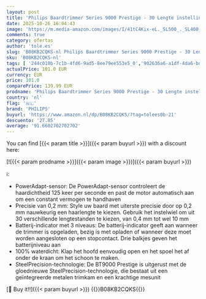 ```yaml
---
layout: post
title: 'Philips Baardtrimmer Series 9000 Prestige - 30 Lengte instellingen - Precisie van 0 2 mm - Batterij-indicator -120 Minuten batterij - Metalen mesjes - 100% Waterdicht - BT9810/15'
date: 2025-10-26 16:04:43
image: 'https://m.media-amazon.com/images/I/41tC4Kix-eL._SL500_._SL400_.jpg'
comments: true
category: ofertas
author: 'tole.es'
slug: 'B08KB2CQKS-nl Philips Baardtrimmer Series 9000 Prestige - 30 Lengte...'
sku: 'B08KB2CQKS-nl'
tags: [ '244c010b-7c1b-4fd6-9ad5-8ee79ee553e5_0','902636a6-a1df-4da6-bd0e-12a4b3357c54_0','Arborist Merchandising Root','Beauty','Beauty & persoonlijke verzorging','Gezondheid & persoonlijke verzorging','Haarknipinstrumenten','Haarverzorging','Persoonlijke Verzorgingsapparaten','Self Service','Special Features Stores','Tondeuses','Tondeuses & accessoires','Topkeuzes in Persoonlijke verzorging','philips','🇳🇱', ]
actualPrice: 101.0 EUR
currency: EUR
price: 101.0
comparePrice: 139.99 EUR
prodname: 'Philips Baardtrimmer Series 9000 Prestige - 30 Lengte instellingen - Precisie van 0 2 mm - Batterij-indicator -120 Minuten batterij - Metalen mesjes - 100% Waterdicht - BT9810/15'
country: 'nl'
flag: '🇳🇱'
brand: 'PHILIPS'
buyurl: 'https://www.amazon.nl/dp/B08KB2CQKS/?tag=tolees0b-21'
descuento: '27.85'
average: '91.6602702702702'
---
```


You can find [{{< param title >}}]({{< param buyurl >}}) with a discount here:

[![{{< param prodname >}}]({{< param image >}})]({{< param buyurl >}})

ℹ️:

- PowerAdapt-sensor: De PowerAdapt-sensor controleert de haardichtheid 125 keer per seconde en past de motor automatisch aan om een constant vermogen te handhaven
- Precisie van 0,2 mm: Style uw baard met uiterste precisie door op 0,2 mm nauwkeurig een haarlengte te kiezen. Gebruik het instelwiel om uit 30 verschillende lengtestanden te kiezen, van 0,4 mm tot wel 10 mm
- Batterij-indicator met 3 niveaus: De batterij-indicator geeft aan wanneer de trimmer is opgeladen, bezig is met opladen of wanneer deze moet worden aangesloten op een stopcontact. Drie balkjes geven het batterijniveau aan
- 100% waterdicht: Klap het hoofd eenvoudig open en het spoel het af onder de kraan om het schoon te maken.
- SteelPrecision-technologie: De BT9000 Prestige is uitgerust met de gloednieuwe SteelPrecision-technologie, die bestaat uit een geïntegreerde metalen trimkam en een krachtige mesunit

[🛒 Buy it!!]({{< param buyurl >}})
{{<world>}}B08KB2CQKS{{</world>}}
